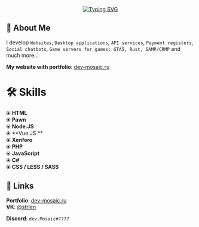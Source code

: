 <p align="center">
<a href="https://git.io/typing-svg"><img src="http://readme-typing-svg.herokuapp.com?font=Fira+Code&weight=600&pause=1000&color=F7DE33&center=true&vCenter=true&width=435&lines=Long+live%2C+lord+of+the+world!" alt="Typing SVG" /></a>
</p>  

## 🚀 About Me  
I develop `Websites`, `Desktop applications`, `API services`, `Payment registers`, `Social chatbots`, `Game servers for games: GTA5, Rust, SAMP/CRMP` and much more...   

**My website with portfolio**: [dev-mosaic.ru](https://dev-mosaic.ru)


# 🛠 Skills
⦿ **HTML**  
⦿ **Pawn**  
⦿ **Node.JS**  
⦿ **Vue.JS **  
⦿ **Xenforo**  
⦿ **PHP**  
⦿ **JavaScript**  
⦿ **C#**  
⦿ **CSS / LESS / SASS**  
## 🔗 Links
**Portfolio**: [dev-mosaic.ru](https://dev-mosaic.ru)  
**VK**: [@strlen](https://vk.com/strlen)  

**Discord**: `dev.Mosaic#7777`
